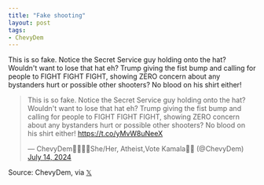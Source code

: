 ```yaml
---
title: "Fake shooting"
layout: post
tags:
- ChevyDem
---
```


This is so fake. Notice the Secret Service guy holding onto the hat? Wouldn't want to lose that hat eh? Trump giving the fist bump and calling for people to FIGHT FIGHT FIGHT, showing ZERO concern about any bystanders hurt or possible other shooters? No blood on his shirt either!

<blockquote class="twitter-tweet"><p lang="en" dir="ltr">This is so fake. Notice the Secret Service guy holding onto the hat? Wouldn&#39;t want to lose that hat eh? Trump giving the fist bump and calling for people to FIGHT FIGHT FIGHT, showing ZERO concern about any bystanders hurt or possible other shooters? No blood on his shirt either! <a href="https://t.co/yMvW8uNeeX">https://t.co/yMvW8uNeeX</a></p>&mdash; ChevyDem🌊🏳️‍🌈🥥She/Her, Atheist,Vote Kamala💙💙 (@ChevyDem) <a href="https://twitter.com/ChevyDem/status/1812277457074151721?ref_src=twsrc%5Etfw">July 14, 2024</a></blockquote> <script async src="https://platform.twitter.com/widgets.js" charset="utf-8"></script>

Source: ChevyDem, via [𝕏](https://x.com)

